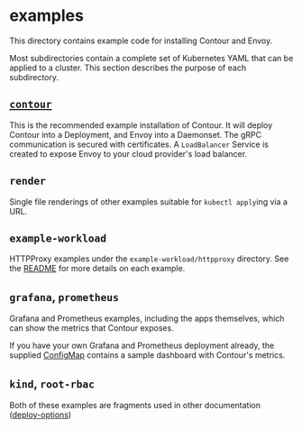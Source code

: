 # examples

This directory contains example code for installing Contour and Envoy.

Most subdirectories contain a complete set of Kubernetes YAML that can be applied to a cluster.
This section describes the purpose of each subdirectory.

## [`contour`](./contour/README.md)

This is the recommended example installation of Contour.
It will deploy Contour into a Deployment, and Envoy into a Daemonset.
The gRPC communication is secured with certificates.
A `LoadBalancer` Service is created to expose Envoy to your cloud provider's load balancer.

## `render`

Single file renderings of other examples suitable for `kubectl apply`ing via a URL.

## `example-workload`

HTTPProxy examples under the `example-workload/httpproxy` directory. See the [README](./example-workload/httpproxy/README.md) for more details on each example.

## `grafana`, `prometheus`

Grafana and Prometheus examples, including the apps themselves, which can show the metrics that Contour exposes.

If you have your own Grafana and Prometheus deployment already, the supplied [ConfigMap](./grafana/02-grafana-configmap.yaml) contains a sample dashboard with Contour's metrics.

## `kind`, `root-rbac`

Both of these examples are fragments used in other documentation ([deploy-options](https://projectcontour.io/docs/main/deploy-options))
